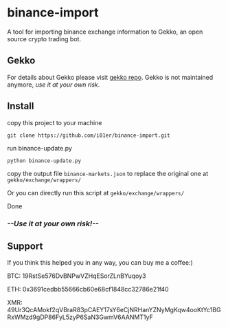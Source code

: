 # binance-import
A tool for importing binance exchange information to Gekko, an open source crypto trading bot.

## Gekko
For details about Gekko please visit [gekko repo](https://github.com/askmike/gekko). Gekko is not maintained anymore, *use it at your own risk*.

## Install
copy this project to your machine

```git clone https://github.com/i01er/binance-import.git```

run binance-update.py

```python binance-update.py```

copy the output file `binance-markets.json` to replace the original one at `gekko/exchange/wrappers/`

Or you can directly run this script at `gekko/exchange/wrappers/`

Done

### *--Use it at your own risk!--*

## Support
If you think this helped you in any way, you can buy me a coffee:)

BTC: 19RstSe576DvBNPwVZHqESorZLnBYuqoy3

ETH: 0x3691cedbb55666cb60e68cf1848cc32786e21f40

XMR: 49Ur3QcAMokf2qVBraR83pCAEY17sY6eCjNRHanYZNyMgKqw4ooKtYc1BGRxWMzd9gDP86FyL5zyP6SaN3GwmV6AANMT1yF